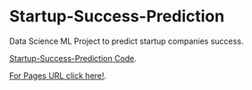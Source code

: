 # Startup-Success-Prediction
Data Science ML Project to predict startup companies success.

[Startup-Success-Prediction Code](docs/startup_success_prediction.md).

[For Pages URL click here!](https://yairsultan.github.io/Startup-Success-Prediction/docs/startup_success_prediction.html).
